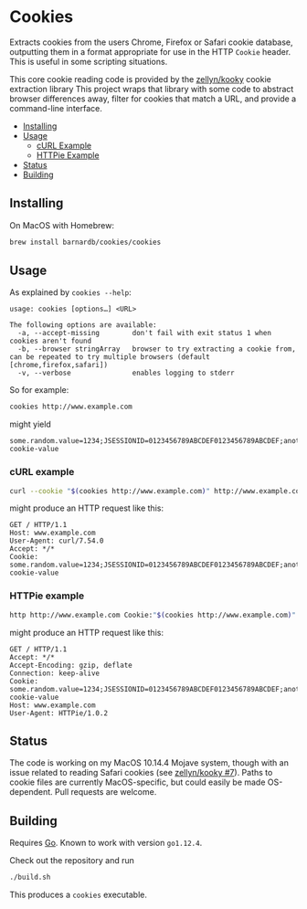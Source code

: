 Cookies
=======

Extracts cookies from the users Chrome, Firefox or Safari cookie database,
outputting them in a format appropriate for use in the HTTP `Cookie` header.
This is useful in some scripting situations.

This core cookie reading code is provided by the [zellyn/kooky] cookie extraction library
This project wraps that library with some code to abstract browser differences away,
filter for cookies that match a URL, and provide a command-line interface.

[zellyn/kooky]: https://github.com/zellyn/kooky


- [Installing](#installing)
- [Usage](#usage)
    - [cURL Example](#curl-example)
    - [HTTPie Example](#httpie-example)
- [Status](#status)
- [Building](#building)


Installing
----------

On MacOS with Homebrew:

```bash
brew install barnardb/cookies/cookies
```


Usage
-----

As explained by `cookies --help`:
```text
usage: cookies [options…] <URL>

The following options are available:
  -a, --accept-missing        don't fail with exit status 1 when cookies aren't found
  -b, --browser stringArray   browser to try extracting a cookie from, can be repeated to try multiple browsers (default [chrome,firefox,safari])
  -v, --verbose               enables logging to stderr
```

So for example:
```bash
cookies http://www.example.com
``` 
might yield
```
some.random.value=1234;JSESSIONID=0123456789ABCDEF0123456789ABCDEF;another_cookie:example-cookie-value
```

### cURL example

```bash
curl --cookie "$(cookies http://www.example.com)" http://www.example.com
```

might produce an HTTP request like this:

```http
GET / HTTP/1.1
Host: www.example.com
User-Agent: curl/7.54.0
Accept: */*
Cookie: some.random.value=1234;JSESSIONID=0123456789ABCDEF0123456789ABCDEF;another_cookie:example-cookie-value
```

### HTTPie example

```bash
http http://www.example.com Cookie:"$(cookies http://www.example.com)"
```

might produce an HTTP request like this:

```http
GET / HTTP/1.1
Accept: */*
Accept-Encoding: gzip, deflate
Connection: keep-alive
Cookie: some.random.value=1234;JSESSIONID=0123456789ABCDEF0123456789ABCDEF;another_cookie:example-cookie-value
Host: www.example.com
User-Agent: HTTPie/1.0.2
```


Status
------

The code is working on my MacOS 10.14.4 Mojave system,
though with an issue related to reading Safari cookies (see [zellyn/kooky #7]).
Paths to cookie files are currently MacOS-specific, but could easily be made OS-dependent.
Pull requests are welcome.

[zellyn/kooky #7]: https://github.com/zellyn/kooky/issues/7


Building
--------

Requires [Go](https://golang.org/). Known to work with version `go1.12.4`.

Check out the repository and run
```bash
./build.sh
```

This produces a `cookies` executable.
